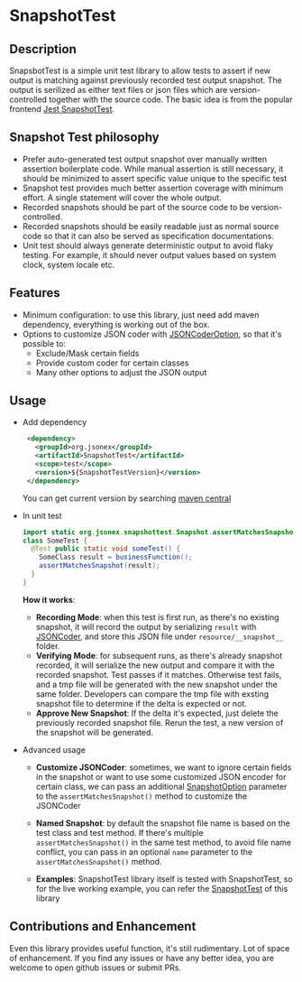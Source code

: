 # SnapshotTest

## Description

SnapsbotTest is a simple unit test library to allow tests to assert if new output is matching against previously recorded test output snapshot. The output is serilized as either text files or json files which are version-controlled together with the source code. The basic idea is from the popular frontend [Jest SnapshotTest](https://jestjs.io/docs/en/snapshot-testing). 

## Snapshot Test philosophy

- Prefer auto-generated test output snapshot over manually written assertion boilerplate code. While manual assertion is still necessary, it should be minimized to assert specific value unique to the specific test
- Snapshot test provides much better assertion coverage with minimum effort. A single statement will cover the whole output. 
- Recorded snapshots should be part of the source code to be version-controlled. 
- Recorded snapshots should be easily readable just as normal source code so that it can also be served as specification documentations.
- Unit test should always generate deterministic output to avoid flaky testing. For example, it should never output values based on system clock, system locale etc.

## Features

- Minimum configuration: to use this library, just need add maven dependency, everything is working out of the box.
- Options to customize JSON coder with [JSONCoderOption](../JSONCoder/src/main/java/org/jsonex/jsoncoder/JSONCoderOption.java), so that it's possible to:
  - Exclude/Mask certain fields
  - Provide custom coder for certain classes
  - Many other options to adjust the JSON output

## Usage
- Add dependency
    ```xml
     <dependency>
       <groupId>org.jsonex</groupId>
       <artifactId>SnapshotTest</artifactId>
       <scope>test</scope>
       <version>${SnapshotTestVersion}</version>
     </dependency>
    ````
  You can get current version by searching [maven central](https://search.maven.org/search?q=g:org.jsonex)

- In unit test
  ```java
  import static org.jsonex.snapshottest.Snapshot.assertMatchesSnapshot;   
  class SomeTest {
    @Test public static void someTest() {
      SomeClass result = businessFunction();
      assertMatchesSnapshot(result);
    }
  }
  ```
  **How it works**:
    - __Recording Mode__: when this test is first run, as there's no existing snapshot, it will record the output by serializing `result` with [JSONCoder](JSONCoder/src/main/java/org/jsonex/jsoncoder/JSONCoder.java), and store this JSON file under `resource/__snapshot__` folder.
    - __Verifying Mode__: for subsequent runs, as there's already snapshot recorded, it will serialize the new output and compare it with the recorded snapshot. Test passes if it matches. Otherwise test fails, and a tmp file will be generated with the new snapshot under the same folder. Developers can compare the tmp file with exsting snapshot file to determine if the delta is expected or not.
    - __Approve New Snapshot__: If the delta it's expected, just delete the previously recorded snapshot file. Rerun the test, a new version of the snapshot will be generated.
    
- Advanced usage
  - **Customize JSONCoder**: sometimes, we want to ignore certain fields in the snapshot or want to use some customized JSON encoder for certain class, we can pass an additional [SnapshotOption](src/main/java/org/jsonex/snapshottest/SnapshotOption.java) parameter to the `assertMatchesSnapshot()` method to customize the JSONCoder

  - **Named Snapshot**: by default the snapshot file name is based on the test class and test method. If there's multiple `assertMatchesSnapshot()` in the same test method, to avoid file name conflict, you can pass in an optional `name` parameter to the `assertMatchesSnapshot()` method.
  - **Examples**: SnapshotTest library itself is tested with SnapshotTest, so for the live working example, you can refer the [SnapshotTest](src/test/java/org/jsonex/snapshottest/SnapshotTest.java) of this library
    
## Contributions and Enhancement

Even this library provides useful function, it's still rudimentary. Lot of space of enhancement. If you find any issues or have any better idea, you are welcome to open github issues or submit PRs.